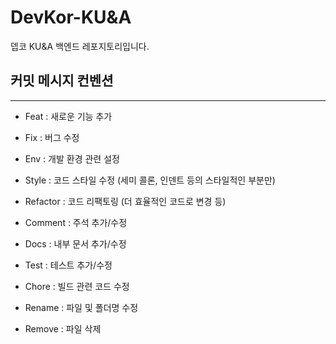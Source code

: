 # DevKor-KU&A

뎁코 KU&A 백엔드 레포지토리입니다.

## 커밋 메시지 컨벤션

---

- Feat : 새로운 기능 추가

- Fix : 버그 수정
- Env : 개발 환경 관련 설정
- Style : 코드 스타일 수정 (세미 콜론, 인덴트 등의 스타일적인 부분만)
- Refactor : 코드 리팩토링 (더 효율적인 코드로 변경 등)
- Comment : 주석 추가/수정
- Docs : 내부 문서 추가/수정
- Test : 테스트 추가/수정
- Chore : 빌드 관련 코드 수정

- Rename : 파일 및 폴더명 수정
- Remove : 파일 삭제
